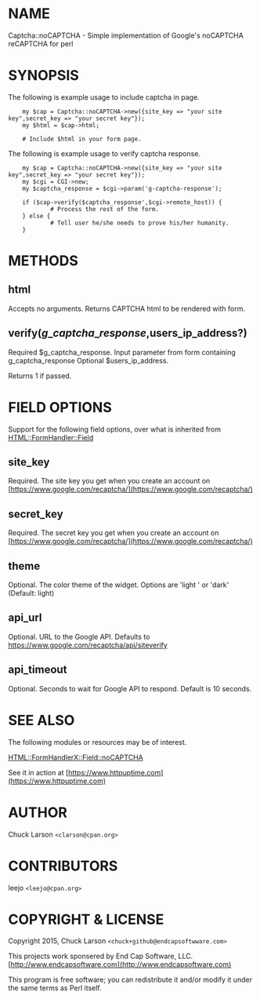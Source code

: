 # NAME

Captcha::noCAPTCHA - Simple implementation of Google's noCAPTCHA reCAPTCHA for perl

# SYNOPSIS

The following is example usage to include captcha in page.

        my $cap = Captcha::noCAPTCHA->new({site_key => "your site key",secret_key => "your secret key"});
        my $html = $cap->html;

        # Include $html in your form page.

The following is example usage to verify captcha response.

        my $cap = Captcha::noCAPTCHA->new({site_key => "your site key",secret_key => "your secret key"});
        my $cgi = CGI->new;
        my $captcha_response = $cgi->param('g-captcha-response');

        if ($cap->verify($captcha_response',$cgi->remote_host)) {
                # Process the rest of the form.
        } else {
                # Tell user he/she needs to prove his/her humanity.
        }

# METHODS

## html

Accepts no arguments.  Returns CAPTCHA html to be rendered with form.

## verify($g\_captcha\_response,$users\_ip\_address?)

Required $g\_captcha\_response. Input parameter from form containing g\_captcha\_response
Optional $users\_ip\_address.

Returns 1 if passed.

# FIELD OPTIONS

Support for the following field options, over what is inherited from
[HTML::FormHandler::Field](https://metacpan.org/pod/HTML::FormHandler::Field)

## site\_key

Required. The site key you get when you create an account on [https://www.google.com/recaptcha/](https://www.google.com/recaptcha/)

## secret\_key

Required. The secret key you get when you create an account on [https://www.google.com/recaptcha/](https://www.google.com/recaptcha/)

## theme

Optional. The color theme of the widget. Options are 'light ' or 'dark' (Default: light)

## api\_url

Optional. URL to the Google API. Defaults to https://www.google.com/recaptcha/api/siteverify

## api\_timeout

Optional. Seconds to wait for Google API to respond. Default is 10 seconds.

# SEE ALSO

The following modules or resources may be of interest.

[HTML::FormHandlerX::Field::noCAPTCHA](https://metacpan.org/pod/HTML::FormHandlerX::Field::noCAPTCHA)

See it in action at [https://www.httpuptime.com](https://www.httpuptime.com)

# AUTHOR

Chuck Larson `<clarson@cpan.org>`

# CONTRIBUTORS

leejo `<leejo@cpan.org>`

# COPYRIGHT & LICENSE

Copyright 2015, Chuck Larson `<chuck+github@endcapsoftwware.com>`

This projects work sponsered by End Cap Software, LLC.
[http://www.endcapsoftware.com](http://www.endcapsoftware.com)

This program is free software; you can redistribute it and/or modify
it under the same terms as Perl itself.
